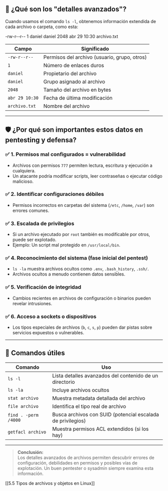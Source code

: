 ## 🧾 ¿Qué son los "detalles avanzados"?

Cuando usamos el comando `ls -l`, obtenemos información extendida de cada archivo o carpeta, como esta:

-rw-r--r-- 1 daniel daniel 2048 abr 29 10:30 archivo.txt


| Campo             | Significado                                                  |
|------------------|--------------------------------------------------------------|
| `-rw-r--r--`      | Permisos del archivo (usuario, grupo, otros)                |
| `1`               | Número de enlaces duros                                      |
| `daniel`          | Propietario del archivo                                      |
| `daniel`          | Grupo asignado al archivo                                    |
| `2048`            | Tamaño del archivo en bytes                                  |
| `abr 29 10:30`    | Fecha de última modificación                                 |
| `archivo.txt`     | Nombre del archivo                                           |

---

## 🛡️ ¿Por qué son importantes estos datos en pentesting y defensa?

### ✅ 1. Permisos mal configurados = vulnerabilidad
- Archivos con permisos `777` permiten lectura, escritura y ejecución a cualquiera.
- Un atacante podría modificar scripts, leer contraseñas o ejecutar código malicioso.

### ✅ 2. Identificar configuraciones débiles
- Permisos incorrectos en carpetas del sistema (`/etc`, `/home`, `/var`) son errores comunes.

### ✅ 3. Escalada de privilegios
- Si un archivo ejecutado por `root` también es modificable por otros, puede ser explotado.
- Ejemplo: Un script mal protegido en `/usr/local/bin`.

### ✅ 4. Reconocimiento del sistema (fase inicial del pentest)
- `ls -la` muestra archivos ocultos como `.env`, `.bash_history`, `.ssh/`.
- Archivos ocultos a menudo contienen datos sensibles.

### ✅ 5. Verificación de integridad
- Cambios recientes en archivos de configuración o binarios pueden revelar intrusiones.

### ✅ 6. Acceso a sockets o dispositivos
- Los tipos especiales de archivos (`b`, `c`, `s`, `p`) pueden dar pistas sobre servicios expuestos o vulnerables.

---

## 🧰 Comandos útiles

| Comando               | Uso                                                        |
|-----------------------|-------------------------------------------------------------|
| `ls -l`               | Lista detalles avanzados del contenido de un directorio     |
| `ls -la`              | Incluye archivos ocultos                                    |
| `stat archivo`        | Muestra metadata detallada del archivo                     |
| `file archivo`        | Identifica el tipo real de archivo                          |
| `find . -perm /4000`  | Busca archivos con SUID (potencial escalada de privilegios) |
| `getfacl archivo`     | Muestra permisos ACL extendidos (si los hay)                |

---

> **Conclusión:**  
> Los detalles avanzados de archivos permiten descubrir errores de configuración, debilidades en permisos y posibles vías de explotación. Un buen pentester o sysadmin siempre examina esta información.

[[5.5 Tipos de archivos y objetos en Linux]]